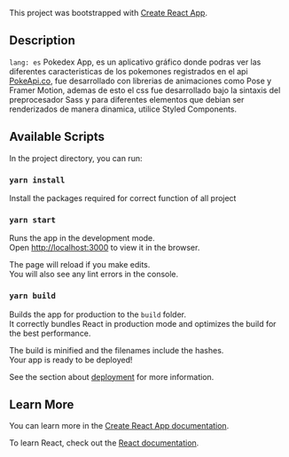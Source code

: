 This project was bootstrapped with [Create React App](https://github.com/facebook/create-react-app).

## Description

`lang: es`
Pokedex App, es un aplicativo gráfico donde podras ver las diferentes caracteristicas de los pokemones registrados en el api [PokeApi.co](https://pokeapi.co), fue desarrollado con librerias de animaciones como Pose y Framer Motion, ademas de esto el css fue desarrollado bajo la sintaxis del preprocesador Sass y para diferentes elementos que debian ser renderizados de manera dinamica, utilice Styled Components.

## Available Scripts

In the project directory, you can run:

### `yarn install`
Install the packages required for correct function of all project

### `yarn start`

Runs the app in the development mode.<br />
Open [http://localhost:3000](http://localhost:3000) to view it in the browser.

The page will reload if you make edits.<br />
You will also see any lint errors in the console.

### `yarn build`

Builds the app for production to the `build` folder.<br />
It correctly bundles React in production mode and optimizes the build for the best performance.

The build is minified and the filenames include the hashes.<br />
Your app is ready to be deployed!

See the section about [deployment](https://facebook.github.io/create-react-app/docs/deployment) for more information.

## Learn More

You can learn more in the [Create React App documentation](https://facebook.github.io/create-react-app/docs/getting-started).

To learn React, check out the [React documentation](https://reactjs.org/).
